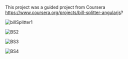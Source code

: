 This project was a guided project from Coursera https://www.coursera.org/projects/bill-splitter-angularjs?

![billSplitter1](https://user-images.githubusercontent.com/36702039/209961189-862ba9a0-adb3-4c4f-a0fc-cca00c7a1362.png)

![BS2](https://user-images.githubusercontent.com/36702039/209962897-952c97f2-f772-4758-9787-3693db102231.png)

![BS3](https://user-images.githubusercontent.com/36702039/209963022-958c63e8-a17a-4928-8ae7-72fb8ce1682c.png)

![BS4](https://user-images.githubusercontent.com/36702039/209963141-fd7b740c-cbc1-47b4-aba2-a7c171a6a07c.png)